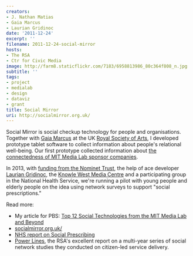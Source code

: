 ```yaml
---
creators:
- J. Nathan Matias
- Gaia Marcus
- Laurian Gridinoc
date: '2011-12-24'
excerpt: ''
filename: 2011-12-24-social-mirror
hosts:
- The RSA
- Ctr for Civic Media
image: http://farm8.staticflickr.com/7183/6958813986_80c364f808_n.jpg
subtitle: ''
tags:
- project
- medialab
- design
- dataviz
- grant
title: Social Mirror
uri: http://socialmirror.org.uk/
---
```


<p>Social Mirror is social checkup technology for people and organisations.  Together with <a href="http://twitter.com/la_gaia">Gaia Marcus</a> at the UK <a href="http://www.thersa.org/about-us">Royal Society of Arts</a>, I developed prototype tablet software to collect information about people's relational well-being. Our first prototype collected information about <a href="http://www.flickr.com/photos/natematias/6958813986/">the connectedness of MIT Media Lab sponsor companies</a>.</p>

<p>In 2013, with <a href="http://www.nominettrust.org.uk/what-we-support/projects/social-reflections">funding from the Nominet Trust</a>, the help of ace developer <a href="http://twitter.com/gridinoc">Laurian Gridinoc</a>, the <a href="http://www.kwmc.org.uk/">Knowle West Media Centre</a> and a participating group in the National Health Service, we're running a pilot with young people and elderly people on the idea using network surveys to support "social prescriptions."</p>

<p>Read more:</p>
<ul>
<li>My article for PBS: <a href="http://www.pbs.org/idealab/2012/05/top-12-social-technologies-from-mit-media-lab-and-beyond138.html">Top 12 Social Technologies from the MIT Media Lab and Beyond</a></li>
<li><a href="http://socialmirror.org.uk">socialmirror.org.uk/</a></li>
<li><a href="http://www.mhne.co.uk/files/MHNE126.pdf">NHS report on Social Prescribing</a></li>
<li><a href="http://www.thersa.org/action-research-centre/public-services-arts-social-change/connected-communities/power-lines">Power Lines</a>, the RSA's excellent report on a multi-year series of social network studies they conducted on citizen-led service delivery.</li>
</ul>
